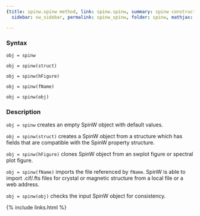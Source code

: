 ```yaml
---
{title: spinw.spinw method, link: spinw.spinw, summary: spinw constructor, keywords: sample,
  sidebar: sw_sidebar, permalink: spinw_spinw, folder: spinw, mathjax: 'true'}

---
```

 
### Syntax
 
`obj = spinw`
 
`obj = spinw(struct)` 
 
`obj = spinw(hFigure)`
 
`obj = spinw(fName)`
 
`obj = spinw(obj)`
 
### Description
 
`obj = spinw` creates an empty SpinW object with default
values.
 
`obj = spinw(struct)` creates a SpinW object from a structure
which has fields that are compatible with the SpinW property
structure.
 
`obj = spinw(hFigure)` clones SpinW object from an swplot
figure or spectral plot figure.
 
`obj = spinw(fName)` imports the file referenced by `fName`.
SpinW is able to import .cif/.fts files for crystal or
magnetic structure from a local file or a web address.
 
`obj = spinw(obj)` checks the input SpinW object for
consistency.
 

{% include links.html %}
